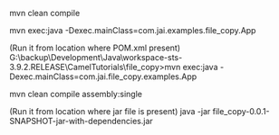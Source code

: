 


mvn clean compile 

mvn exec:java -Dexec.mainClass=com.jai.examples.file_copy.App

(Run it from location where POM.xml present)
G:\backup\Development\Java\workspace-sts-3.9.2.RELEASE\CamelTutorials\file_copy>mvn exec:java -Dexec.mainClass=com.jai.file_copy.examples.App

mvn clean compile assembly:single

(Run it from location where jar file is present)
java -jar file_copy-0.0.1-SNAPSHOT-jar-with-dependencies.jar